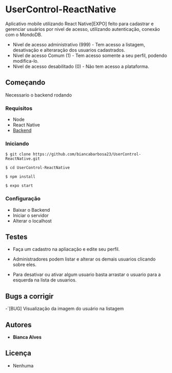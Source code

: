 # UserControl-ReactNative

Aplicativo mobile utilizando React Native[EXPO] feito para cadastrar e gerenciar usuários por nivel de acesso, utilizando autenticação, conexão com o MondoDB.
- Nivel de acesso administrativo (999) - Tem acesso a listagem, desativação e alteraração dos usuarios cadastrados.
- Nivel de acesso Comum (1) - Tem acesso somente a seu perfil, podendo modifica-lo.
- Nivel de acesso desabilitado (0) -  Não tem acesso a plataforma.

## Começando

Necessario o backend rodando

### Requisitos

 - Node
 - React Native
 - [Backend](https://github.com/biancabarbosa23/UserControl-NodeJS.git)
 
### Iniciando 
```
$ git clone https://github.com/biancabarbosa23/UserControl-ReactNative.git
```
```
$ cd UserControl-ReactNative
```
```
$ npm install
```
```
$ expo start
```

### Configuração

- Baixar o Backend 
- Iniciar o servidor 
- Alterar o localhost


## Testes

- Faça um cadastro na apliacação e edite seu perfil. 

- Administradores podem listar e alterar os demais usuarios clicando sobre eles. 
- Para desativar ou ativar algum usuario basta arrastar o usuario para a esquerda na lista de usuarios. 

## Bugs a corrigir

-´[BUG] Visualização da imagem do usuário na listagem

## Autores

* **Bianca Alves**

## Licença
 
 - Nenhuma

